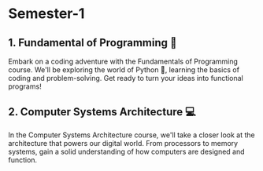 # Semester-1

## 1. Fundamental of Programming 🚀
Embark on a coding adventure with the Fundamentals of Programming course. We'll be exploring the world of Python 🐍, learning the basics of coding and problem-solving. Get ready to turn your ideas into functional programs!

## 2. Computer Systems Architecture 💻
In the Computer Systems Architecture course, we'll take a closer look at the architecture that powers our digital world. From processors to memory systems, gain a solid understanding of how computers are designed and function.

